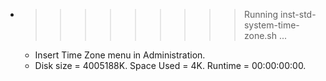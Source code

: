* >>>>>>>>> Running inst-std-system-time-zone.sh ...
  * Insert Time Zone menu in Administration.
  * Disk size = 4005188K. Space Used = 4K. Runtime = 00:00:00:00.
